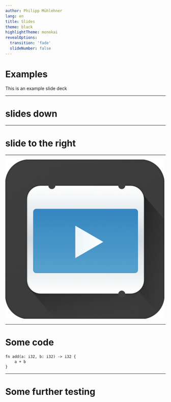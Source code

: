 ```yaml
---
author: Philipp Mühlehner
lang: en
title: Slides
theme: black
highlightTheme: monokai
revealOptions:
  transition: 'fade'
  slideNumber: false
---
```


# Examples

This is an example slide deck

----

# slides down

---

# slide to the right

----

<img src="img/picture.png" alt="Picture" width="500">

----

# Some code

```rust[|1|2|]
fn add(a: i32, b: i32) -> i32 {
    a + b
}
```

----

# Some further testing
